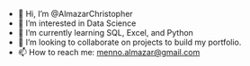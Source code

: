 - 👋 Hi, I’m @AlmazarChristopher
- 👀 I’m interested in Data Science
- 🌱 I’m currently learning SQL, Excel, and Python
- 💞️ I’m looking to collaborate on projects to build my portfolio.
- 📫 How to reach me: menno.almazar@gmail.com

<!---
AlmazarChristopher/AlmazarChristopher is a ✨ special ✨ repository because its `README.md` (this file) appears on your GitHub profile.
You can click the Preview link to take a look at your changes.
--->

